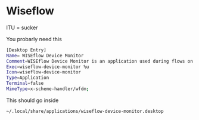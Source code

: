 # Wiseflow

ITU = sucker

You probarly need this

```sh
[Desktop Entry]
Name= WISEflow Device Monitor
Comment=WISEflow Device Monitor is an application used during flows on the WISEflow platform with device monitoring enabled.
Exec=wiseflow-device-monitor %u
Icon=wiseflow-device-monitor
Type=Application
Terminal=false
MimeType=x-scheme-handler/wfdm;
```

This should go inside

```sh
~/.local/share/applications/wiseflow-device-monitor.desktop
```
